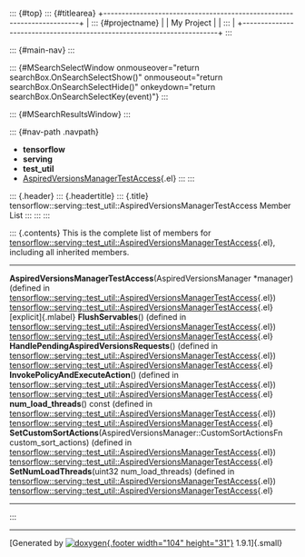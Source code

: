 ::: {#top}
::: {#titlearea}
+-----------------------------------------------------------------------+
| ::: {#projectname}                                                    |
| My Project                                                            |
| :::                                                                   |
+-----------------------------------------------------------------------+
:::

::: {#main-nav}
:::

::: {#MSearchSelectWindow onmouseover="return searchBox.OnSearchSelectShow()" onmouseout="return searchBox.OnSearchSelectHide()" onkeydown="return searchBox.OnSearchSelectKey(event)"}
:::

::: {#MSearchResultsWindow}
:::

::: {#nav-path .navpath}
-   **tensorflow**
-   **serving**
-   **test\_util**
-   [AspiredVersionsManagerTestAccess](classtensorflow_1_1serving_1_1test__util_1_1AspiredVersionsManagerTestAccess.html){.el}
:::
:::

::: {.header}
::: {.headertitle}
::: {.title}
tensorflow::serving::test\_util::AspiredVersionsManagerTestAccess Member
List
:::
:::
:::

::: {.contents}
This is the complete list of members for
[tensorflow::serving::test\_util::AspiredVersionsManagerTestAccess](classtensorflow_1_1serving_1_1test__util_1_1AspiredVersionsManagerTestAccess.html){.el},
including all inherited members.

  ---------------------------------------------------------------------------------------------------------------------------------------------------------------------------------------------------------------------------------------------------------------------- ------------------------------------------------------------------------------------------------------------------------------------------------------------- ---------------------
  **AspiredVersionsManagerTestAccess**(AspiredVersionsManager \*manager) (defined in [tensorflow::serving::test\_util::AspiredVersionsManagerTestAccess](classtensorflow_1_1serving_1_1test__util_1_1AspiredVersionsManagerTestAccess.html){.el})                        [tensorflow::serving::test\_util::AspiredVersionsManagerTestAccess](classtensorflow_1_1serving_1_1test__util_1_1AspiredVersionsManagerTestAccess.html){.el}   [explicit]{.mlabel}
  **FlushServables**() (defined in [tensorflow::serving::test\_util::AspiredVersionsManagerTestAccess](classtensorflow_1_1serving_1_1test__util_1_1AspiredVersionsManagerTestAccess.html){.el})                                                                          [tensorflow::serving::test\_util::AspiredVersionsManagerTestAccess](classtensorflow_1_1serving_1_1test__util_1_1AspiredVersionsManagerTestAccess.html){.el}   
  **HandlePendingAspiredVersionsRequests**() (defined in [tensorflow::serving::test\_util::AspiredVersionsManagerTestAccess](classtensorflow_1_1serving_1_1test__util_1_1AspiredVersionsManagerTestAccess.html){.el})                                                    [tensorflow::serving::test\_util::AspiredVersionsManagerTestAccess](classtensorflow_1_1serving_1_1test__util_1_1AspiredVersionsManagerTestAccess.html){.el}   
  **InvokePolicyAndExecuteAction**() (defined in [tensorflow::serving::test\_util::AspiredVersionsManagerTestAccess](classtensorflow_1_1serving_1_1test__util_1_1AspiredVersionsManagerTestAccess.html){.el})                                                            [tensorflow::serving::test\_util::AspiredVersionsManagerTestAccess](classtensorflow_1_1serving_1_1test__util_1_1AspiredVersionsManagerTestAccess.html){.el}   
  **num\_load\_threads**() const (defined in [tensorflow::serving::test\_util::AspiredVersionsManagerTestAccess](classtensorflow_1_1serving_1_1test__util_1_1AspiredVersionsManagerTestAccess.html){.el})                                                                [tensorflow::serving::test\_util::AspiredVersionsManagerTestAccess](classtensorflow_1_1serving_1_1test__util_1_1AspiredVersionsManagerTestAccess.html){.el}   
  **SetCustomSortActions**(AspiredVersionsManager::CustomSortActionsFn custom\_sort\_actions) (defined in [tensorflow::serving::test\_util::AspiredVersionsManagerTestAccess](classtensorflow_1_1serving_1_1test__util_1_1AspiredVersionsManagerTestAccess.html){.el})   [tensorflow::serving::test\_util::AspiredVersionsManagerTestAccess](classtensorflow_1_1serving_1_1test__util_1_1AspiredVersionsManagerTestAccess.html){.el}   
  **SetNumLoadThreads**(uint32 num\_load\_threads) (defined in [tensorflow::serving::test\_util::AspiredVersionsManagerTestAccess](classtensorflow_1_1serving_1_1test__util_1_1AspiredVersionsManagerTestAccess.html){.el})                                              [tensorflow::serving::test\_util::AspiredVersionsManagerTestAccess](classtensorflow_1_1serving_1_1test__util_1_1AspiredVersionsManagerTestAccess.html){.el}   
  ---------------------------------------------------------------------------------------------------------------------------------------------------------------------------------------------------------------------------------------------------------------------- ------------------------------------------------------------------------------------------------------------------------------------------------------------- ---------------------
:::

------------------------------------------------------------------------

[Generated by [![doxygen](doxygen.svg){.footer width="104"
height="31"}](https://www.doxygen.org/index.html) 1.9.1]{.small}
